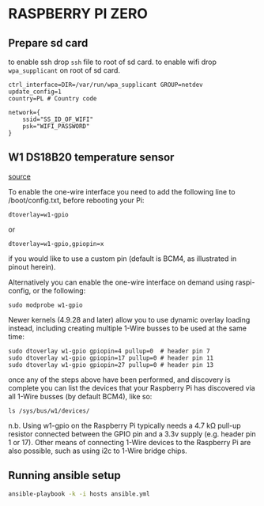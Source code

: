 
# RASPBERRY PI ZERO

## Prepare sd card

to enable ssh drop `ssh` file to root of sd card.
to enable wifi drop `wpa_supplicant` on root of sd card.

```wpa_supplicant
ctrl_interface=DIR=/var/run/wpa_supplicant GROUP=netdev
update_config=1
country=PL # Country code

network={
    ssid="SS_ID_OF_WIFI"
    psk="WIFI_PASSWORD"
}
```

## W1 DS18B20 temperature sensor

[source](https://pinout.xyz/pinout/1_wire)

To enable the one-wire interface you need to add the following line to /boot/config.txt, before rebooting your Pi:

```
dtoverlay=w1-gpio
```

or

```
dtoverlay=w1-gpio,gpiopin=x
```

if you would like to use a custom pin (default is BCM4, as illustrated in pinout herein).

Alternatively you can enable the one-wire interface on demand using raspi-config, or the following:

```
sudo modprobe w1-gpio
```

Newer kernels (4.9.28 and later) allow you to use dynamic overlay loading instead, including creating multiple 1-Wire busses to be used at the same time:

```
sudo dtoverlay w1-gpio gpiopin=4 pullup=0  # header pin 7
sudo dtoverlay w1-gpio gpiopin=17 pullup=0 # header pin 11
sudo dtoverlay w1-gpio gpiopin=27 pullup=0 # header pin 13
```

once any of the steps above have been performed, and discovery is complete you can list the devices that your Raspberry Pi has discovered via all 1-Wire busses (by default BCM4), like so:

```
ls /sys/bus/w1/devices/
```

n.b. Using w1-gpio on the Raspberry Pi typically needs a 4.7 kΩ pull-up resistor connected between the GPIO pin and a 3.3v supply (e.g. header pin 1 or 17). Other means of connecting 1-Wire devices to the Raspberry Pi are also possible, such as using i2c to 1-Wire bridge chips.


## Running ansible setup

```bash
ansible-playbook -k -i hosts ansible.yml
```
